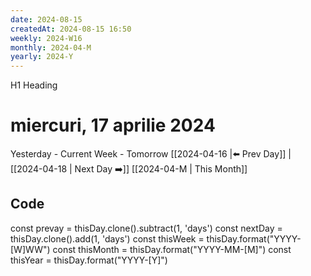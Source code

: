 ```yaml
---
date: 2024-08-15
createdAt: 2024-08-15 16:50
weekly: 2024-W16
monthly: 2024-04-M
yearly: 2024-Y
---
```

H1 Heading
# miercuri, 17 aprilie 2024

Yesterday - Current Week - Tomorrow
 [[2024-04-16 |⬅️ Prev Day]] | [[2024-04-18 | Next Day ➡️]] 
[[2024-04-M | This Month]]




## Code
const prevay = thisDay.clone().subtract(1, 'days')
const nextDay = thisDay.clone().add(1, 'days')
const thisWeek = thisDay.format("YYYY-[W]WW")
const thisMonth = thisDay.format("YYYY-MM-[M]")
const thisYear = thisDay.format("YYYY-[Y]")